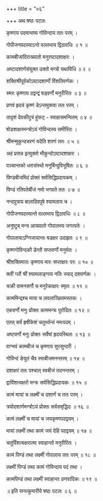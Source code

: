 +++
title = "०६"

+++
अथ षष्ठः पटलः  
  
  
कृष्णाय पदमाभाष्य गोविन्दाय ततः परम् ।  
  
गोपीजनपदस्याऽन्ते वल्लभाय द्विठावधिः ॥ १ ॥  
  
कामबीजादिराख्यातो मनुरष्टादशाक्षरः ।  
  
अष्टादशार्णसंयुक्त उक्तो मन्त्रो यथाविधि ॥ २ ॥  
  
शक्तिश्रीपूर्वकोऽष्टादशार्णो विंशतिवर्णकः ।  
  
स्मरः कृष्णाय ठद्वन्द्वं षड्वर्णो मनुरीरितः ॥ ३ ॥  
  
प्रणवं हृदयं कृष्णं डेऽन्तमुक्त्वा ततः परम् ।  
  
तादृशं देवकीपुत्रं हुंफट् - स्वाहासमन्वितम् ॥ ४ ॥  
  
षोडशाक्षरमन्त्रोऽयं गोविन्दस्य समीरितः ।  
  
श्रीमन्मुकुन्दचरणं यदेति शरणं ततः ॥ ५ ॥  
  
अहं प्रसन्न इत्युक्तो मौकुन्दोऽष्टादशाक्षरः ।  
  
पञ्चान्तको धरासंस्थो मनुर्बिन्दुविभूषितः ॥ ६ ॥  
  
पिण्डबीजमिदं प्रोक्तं सर्वसिद्धिप्रदायकम् ।  
  
पिण्डं रतिपतेर्बीजं नमो भगवते ततः ॥ ७ ॥  
  
नन्दपुत्राय बालादिवपुषे श्यामलाय च ।  
  
गोपीजनपदस्यान्ते वल्लभाय द्विठावधिः ॥ ८ ॥  
  
अनुष्टुब् मन्त्र आख्यातो गोपालस्य जगत्पतेः ।  
  
गोपालायाऽग्निजायान्तः षडक्षर उदाहृतः ॥ ९ ॥  
  
कृष्णगोविन्दकौ डेन्तौ सप्तवर्णो मनुर्मतः ।  
  
श्रीशक्तिमाराः कृष्णाय मारः सप्ताक्षरः परः ॥ १० ॥  
  
क्लीं ग्लौं श्रीं श्यामलाङ्गाय नतिः स्याद् दशवर्णकः ।  
  
चक्री वामनसर्गौ च मनुरेकाक्षरः स्मृतः ॥ ११ ॥  
  
काममिन्द्रश्च माया च लवलाञ्छितमस्तकः ।  
  
एकवर्णो मनुः प्रोक्तः काममन्त्रः पुरोदितः ॥ १२ ॥  
  
एतत् सर्वं हृषीकेशं चतुर्थ्यन्तं नमःपदम् ।  
  
अष्टवर्णो मनुः प्रोक्तः सर्वेषां हृदयस्थितः ॥ १३ ॥  
  
वाग्भवं कामबीजं च कृष्णाय सुरसुन्दरी ।  
  
गोविन्दं ङेयुतं चैव रमाबीजमनन्तरम् ॥ १४ ॥  
  
दशाक्षरं ततः पश्चात् स्वबीजं तदनन्तरम् ।  
  
द्वाविंशत्यक्षरो मन्त्रः सर्वसिद्धिप्रदायकः ॥ १५ ॥  
  
कामं मायां च लक्ष्मीं च दशार्णं च ततः परम् ।  
  
त्रयोदशार्णमन्त्रोऽयं प्रोक्तः सर्वसमृद्धिदः ॥ १६ ॥  
  
कामं लक्ष्मीं च मायां च जयकृष्णपदद्वयम् ।  
  
मायां लक्ष्मीं तथा कामं जयं देहि पदद्वयम् ॥ १७ ॥  
  
चतुर्विंशत्यक्षरात्मा स्वाहान्तो मनुरीरितः ।  
  
कामं पिण्डं तथा लक्ष्मीं गोपालाय ततः परम् ॥ १८ ॥  
  
लक्ष्मीं पिण्डं तथा कामं गोविन्दाय पदं तथा ।  
  
कामपिण्डं तथा लक्ष्मीं स्वाहान्तः प्रणवादिकः ॥ १९ ॥  
  
॥ इति सनत्कुमारीये षष्ठः पटलः ॥ ६ ॥  
  